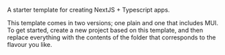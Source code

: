 A starter template for creating NextJS + Typescript apps.

This template comes in two versions; one plain and one that includes MUI. To get started, create a new project based on this template, and then replace everything with the contents of the folder that corresponds to the flavour you like.